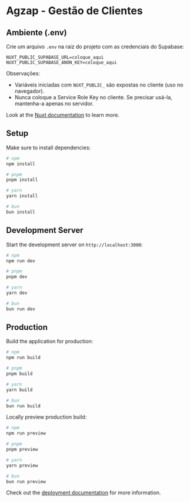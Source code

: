 # Agzap - Gestão de Clientes

## Ambiente (.env)

Crie um arquivo `.env` na raiz do projeto com as credenciais do Supabase:

```
NUXT_PUBLIC_SUPABASE_URL=coloque_aqui
NUXT_PUBLIC_SUPABASE_ANON_KEY=coloque_aqui
```

Observações:
- Variáveis iniciadas com `NUXT_PUBLIC_` são expostas no cliente (uso no navegador).
- Nunca coloque a Service Role Key no cliente. Se precisar usá-la, mantenha-a apenas no servidor.

Look at the [Nuxt documentation](https://nuxt.com/docs/getting-started/introduction) to learn more.

## Setup

Make sure to install dependencies:

```bash
# npm
npm install

# pnpm
pnpm install

# yarn
yarn install

# bun
bun install
```

## Development Server

Start the development server on `http://localhost:3000`:

```bash
# npm
npm run dev

# pnpm
pnpm dev

# yarn
yarn dev

# bun
bun run dev
```

## Production

Build the application for production:

```bash
# npm
npm run build

# pnpm
pnpm build

# yarn
yarn build

# bun
bun run build
```

Locally preview production build:

```bash
# npm
npm run preview

# pnpm
pnpm preview

# yarn
yarn preview

# bun
bun run preview
```

Check out the [deployment documentation](https://nuxt.com/docs/getting-started/deployment) for more information.
